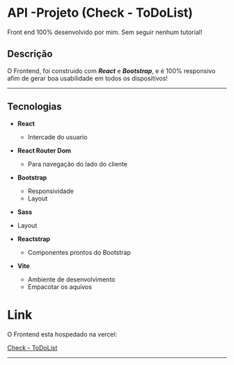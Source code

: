 # API -Projeto (Check - ToDoList)

Front end 100% desenvolvido por mim. Sem seguir nenhum tutorial!

## Descrição

O Frontend, foi construido com ***React*** e ***Bootstrap***, e é 100% responsivo afim de gerar boa usabilidade em todos os dispositivos!

---

## Tecnologias

- **React**
  - Intercade do usuario

- **React Router Dom**
  - Para navegação do lado do cliente

- **Bootstrap**
  - Responsividade  
  - Layout
 
-  **Sass**
  - Layout

- **Reactstrap**
  - Componentes prontos do Bootstrap

- **Vite**
  - Ambiente de desenvolvimento
  - Empacotar os aquivos


# Link 

O Frontend esta hospedado na vercel:


[Check - ToDoList](https://check-to-do-list-delta.vercel.app)

---
